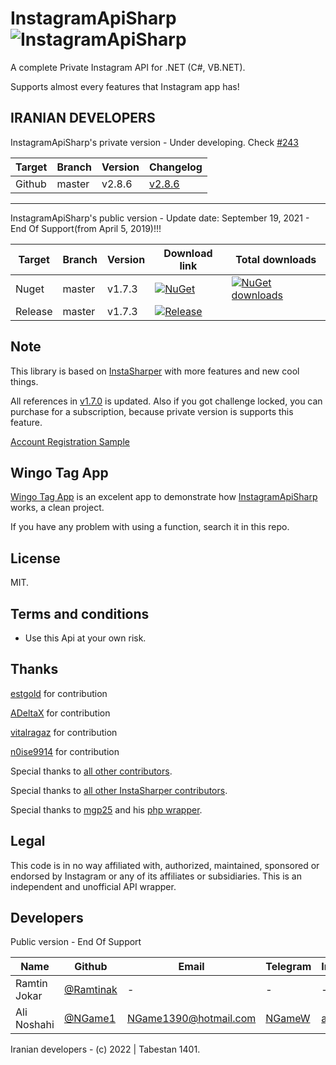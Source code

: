 # InstagramApiSharp ![InstagramApiSharp](http://s8.picofile.com/file/8336601292/insta50x.png)
A complete Private Instagram API for .NET (C#, VB.NET).

Supports almost every features that Instagram app has!

IRANIAN DEVELOPERS
-----
InstagramApiSharp's private version - Under developing. Check [#243](https://github.com/ramtinak/InstagramApiSharp/issues/243)

| Target | Branch | Version | Changelog |
| ------ | ------ | ------ | ------ |
| Github | master | v2.8.6 | [v2.8.6](https://github.com/ramtinak/InstagramApiSharp/issues/244#issuecomment-913897699) |

-----
InstagramApiSharp's public version - Update date: September 19, 2021 - End Of Support(from April 5, 2019)!!!

| Target | Branch | Version | Download link | Total downloads |
| ------ | ------ | ------ | ------ | ------ |
| Nuget | master | v1.7.3 | [![NuGet](https://img.shields.io/nuget/v/InstagramApiSharp.svg)](https://www.nuget.org/packages/InstagramApiSharp) | [![NuGet downloads](https://img.shields.io/nuget/dt/InstagramApiSharp.svg)](https://www.nuget.org/packages/InstagramApiSharp) |
| Release | master | v1.7.3 | [![Release](http://s9.picofile.com/file/8353468992/releases.PNG)](https://github.com/ramtinak/InstagramApiSharp/releases/latest) | |

## Note
This library is based on [InstaSharper](https://github.com/a-legotin/InstaSharper) with more features and new cool things.

All references in [v1.7.0](https://www.nuget.org/packages/InstagramApiSharp/1.7.0) is updated. 
Also if you got challenge locked, you can purchase for a subscription, because private version is supports this feature.

[Account Registration Sample](https://github.com/ramtinak/InstagramRegistration)

## Wingo Tag App
[Wingo Tag App](https://github.com/NGame1/Winsta11) is an excelent app to demonstrate how [InstagramApiSharp](https://github.com/ramtinak/InstagramApiSharp) works, a clean project.

If you have any problem with using a function, search it in this repo.

## License
MIT.

## Terms and conditions
- Use this Api at your own risk.

## Thanks

[estgold](https://github.com/estgold) for contribution

[ADeltaX](https://github.com/ADeltaX) for contribution

[vitalragaz](https://github.com/vitalragaz) for contribution

[n0ise9914](https://github.com/n0ise9914) for contribution

Special thanks to [all other contributors](https://github.com/ramtinak/InstagramApiSharp/graphs/contributors).

Special thanks to [all other InstaSharper contributors](https://github.com/a-legotin/InstaSharper/graphs/contributors).

Special thanks to [mgp25](https://github.com/mgp25) and his [php wrapper](https://github.com/mgp25/Instagram-API/).

## Legal
This code is in no way affiliated with, authorized, maintained, sponsored or endorsed by Instagram or any of its affiliates or subsidiaries. This is an independent and unofficial API wrapper.

## Developers

Public version - End Of Support

| Name | Github | Email | Telegram | Instagram |
| ------ | ------ | ------ | ------ | ------ |
| Ramtin Jokar | [@Ramtinak](https://github.com/ramtinak) | - | - | - |
| Ali Noshahi | [@NGame1](https://github.com/NGame1) | [NGame1390@hotmail.com](mailto:ngame1390@hotmail.com) | [NGameW](https://t.me/NGameW) | [alingame](https://instagram.com/alingame) |



Iranian developers - (c) 2022 | Tabestan 1401.
